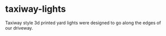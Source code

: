 # taxiway-lights
Taxiway style 3d printed yard lights were designed to go along the edges of our driveway.
